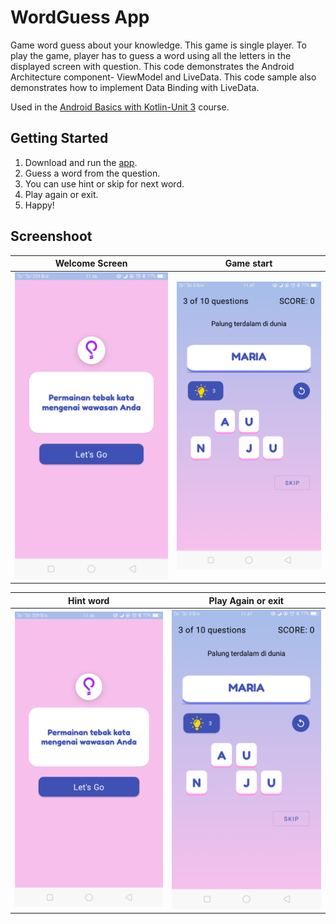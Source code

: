 WordGuess App
===================================

Game word guess about your knowledge. This game is single player. To play the game, 
player has to guess a word using all the letters in the displayed screen with question.
This code demonstrates the Android Architecture component- ViewModel and LiveData.
This code sample also demonstrates how to implement Data Binding with LiveData.

Used in the [Android Basics with Kotlin-Unit 3](https://developer.android.com/courses/pathways/android-basics-kotlin-unit-3-pathway-3) course.

Getting Started
---------------

1. Download and run the [app](https://drive.google.com/file/d/10G5pUOWj6orTZPUAZ2h2yml8uu7nOze6/view?usp=sharing).
2. Guess a word from the question.
3. You can use hint or skip for next word.
4. Play again or exit.
5. Happy!


Screenshoot
---------------

Welcome Screen             |  Game start
:-------------------------:|:-------------------------:
![](./screenshoot/img_1.png)  |  ![](./screenshoot/img_2.png)


Hint word             |  Play Again or exit
:-------------------------:|:-------------------------:
![](./screenshoot/img_1.png)  |  ![](./screenshoot/img_2.png)
